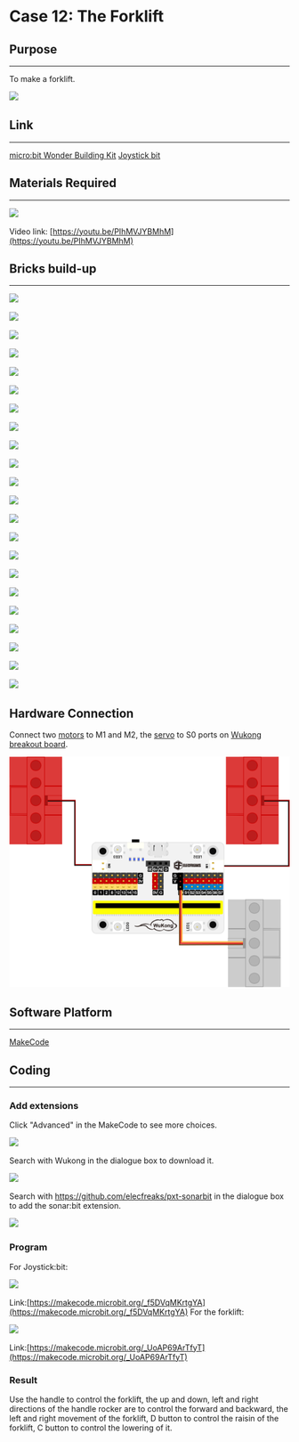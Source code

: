 # Case 12: The Forklift

## Purpose
---
To make a forklift. 
 
![](./images/case-12-01.png)

## Link 
---
[micro:bit Wonder Building Kit](https://www.elecfreaks.com/micro-bit-wonder-building-kit-without-micro-bit-board.html)
[Joystick bit](https://www.elecfreaks.com/joystick-bit-2-for-micro-bit.html)

## Materials Required
---
![](./images/case-12-02.png)

Video link:
[https://youtu.be/PIhMVJYBMhM](https://youtu.be/PIhMVJYBMhM)

## Bricks build-up
---


![](./images/step-case-12-01.png)

![](./images/step-case-12-02.png)

![](./images/step-case-12-03.png)

![](./images/step-case-12-04.png)

![](./images/step-case-12-05.png)

![](./images/step-case-12-06.png)

![](./images/step-case-12-07.png)

![](./images/step-case-12-08.png)

![](./images/step-case-12-09.png)

![](./images/step-case-12-10.png)

![](./images/step-case-12-11.png)

![](./images/step-case-12-12.png)

![](./images/step-case-12-13.png)

![](./images/step-case-12-14.png)

![](./images/step-case-12-15.png)

![](./images/step-case-12-16.png)

![](./images/step-case-12-17.png)

![](./images/step-case-12-18.png)

![](./images/step-case-12-19.png)

![](./images/step-case-12-20.png)

![](./images/step-case-12-21.png)

![](./images/step-case-12-22.png)

## Hardware Connection

Connect two [motors](https://www.elecfreaks.com/geekservo-motor-2kg-compatible-with-lego.html) to M1 and M2, the [servo](https://www.elecfreaks.com/geekservo-2kg-360-degrees-compatible-with-lego.html) to S0 ports on [Wukong breakout board](https://www.elecfreaks.com/wukong-board-with-lego-holder-for-micro-bit.html). 

![](./images/Wonder-Building-Kit-case-12-06.png)

## Software Platform
---
[MakeCode](https://makecode.microbit.org/)

## Coding
---
### Add extensions
Click "Advanced" in the MakeCode to see more choices.
 
![](./images/case-01-03.png)

Search with Wukong in the dialogue box to download it. 

![](./images/case-01-04.png)

 Search with https://github.com/elecfreaks/pxt-sonarbit in the dialogue box to add the sonar:bit extension. 

![](./images/case-04-04.png)



### Program
For Joystick:bit:  

![](./images/case-12-05.png)

Link:[https://makecode.microbit.org/_f5DVqMKrtgYA](https://makecode.microbit.org/_f5DVqMKrtgYA)
For the forklift:

![](./images/case-12-06.png)

Link:[https://makecode.microbit.org/_UoAP69ArTfyT](https://makecode.microbit.org/_UoAP69ArTfyT)

### Result

Use the handle to control the forklift, the up and down, left and right directions of the handle rocker are to control the forward and backward, the left and right movement of the forklift, D button to control the raisin of the forklift, C button to control the lowering of it.
